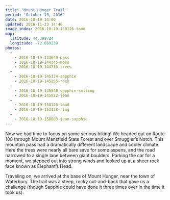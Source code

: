 ```yaml
---
title: 'Mount Hunger Trail'
period: 'October 19, 2016'
date: 2016-10-19 14:00
updated: 2016-11-23 14:46
image_index: 2016-10-19-150126-toad
map:
  latitude: 44.399724
  longitude: -72.669239
photos:
  -
    - 2016-10-19-133649-pass
    - 2016-10-19-144345-moss
    - 2016-10-19-144716-trees
  -
    - 2016-10-19-145134-sapphie
    - 2016-10-19-145255-rock
  -
    - 2016-10-19-145540-sapphie-smiling
    - 2016-10-19-145822-jean
  -
    - 2016-10-19-150126-toad
    - 2016-10-19-153138-ring
  -
    - 2016-10-19-150603-jean-sapphie
---
```


Now we had time to focus on some serious hiking! We headed out on Route 108 through Mount Mansfield State Forest and over Smuggler’s Notch. This mountain pass had a dramatically different landscape and cooler climate. Here the trees were nearly all bare save for some aspens, and the road narrowed to a single lane between giant boulders. Parking the car for a moment, we stepped out into strong winds and looked up at a sheer rock face known as Elephant’s Head.

Traveling on, we arrived at the base of Mount Hunger, near the town of Waterbury. The trail was a steep, rocky out-and-back that gave us a challenge (though Sapphie could have done it three times over in the time it took us).
